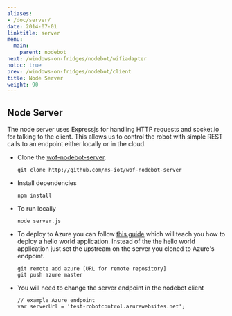```yaml
---
aliases:
- /doc/server/
date: 2014-07-01
linktitle: server 
menu:
  main:
    parent: nodebot 
next: /windows-on-fridges/nodebot/wifiadapter
notoc: true
prev: /windows-on-fridges/nodebot/client
title: Node Server
weight: 90
---
```


## Node Server

The node server uses Expressjs for handling HTTP requests and socket.io for talking to the client. This allows us to control the robot with simple REST calls to an endpoint either locally or in the cloud.

  * Clone the [wof-nodebot-server](http://github.com/ms-iot/wof-nodebot-server).

        git clone http://github.com/ms-iot/wof-nodebot-server

  * Install dependencies

        npm install
    
  * To run locally 

        node server.js
    
  * To deploy to Azure you can follow [this guide](http://azure.microsoft.com/en-us/documentation/articles/web-sites-nodejs-develop-deploy-mac/) which will teach you how to deploy a hello world application. Instead of the the hello world application just set the upstream on the server you cloned to Azure's endpoint.

        git remote add azure [URL for remote repository]
        git push azure master
  
  * You will need to change the server endpoint in the nodebot client

        // example Azure endpoint
        var serverUrl = 'test-robotcontrol.azurewebsites.net';
    

